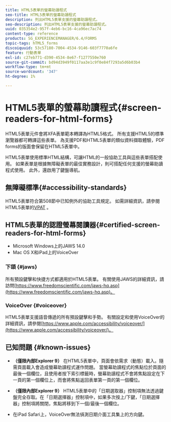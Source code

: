 ```yaml
---
title: HTML5表單的螢幕助讀程式
seo-title: HTML5表單的螢幕助讀程式
description: 列出HTML5表單支援的螢幕助讀程式。
seo-description: 列出HTML5表單支援的螢幕助讀程式。
uuid: 035354e2-957f-4eb6-bc16-4ca96ec7ac74
content-type: reference
products: SG_EXPERIENCEMANAGER/6.4/FORMS
topic-tags: hTML5_forms
discoiquuid: 53c57180-7004-4534-9146-603f7770a6fe
feature: 行動表單
exl-id: c27eb771-d390-4534-8e67-f1277550e760
source-git-commit: bd94d3949f0117aa3e1c9f0e84f7293a5d6b03b4
workflow-type: tm+mt
source-wordcount: '347'
ht-degree: 1%

---
```


# HTML5表單的螢幕助讀程式{#screen-readers-for-html-forms}

HTML5表單元件會將XFA表單範本轉譯為HTML5格式。 所有支援HTML5的標準瀏覽器都可轉譯這些表單。 為支援PDF和HTML5表單的類似資料擷取體驗，PDF forms的版面會保留在HTML5表單中。

HTML5表單使用標準HTML結構，可讓HTML的一般協助工具與這些表單搭配使用。 如果表單是根據無障礙表單的最佳實務設計，則可搭配任何支援的螢幕助讀程式使用。 此外，還啟用了鍵盤導航。

## 無障礙標準{#accessibility-standards}

HTML5表單符合第508節中已知例外的協助工具規定。 如需詳細資訊，請參閱HTML5表單的[VPAT](https://www.adobe.com/mena_en/accessibility/compliance/livecycle-mobile-forms-es4-section-508-vpat.html) 。

## HTML5表單的認證螢幕閱讀器{#certified-screen-readers-for-html-forms}

* Microsoft Windows上的JAWS 14.0
* Mac OS X和iPad上的VoiceOver

### 下頜 {#jaws}

所有預設鍵擊和快捷方式都適用於HTML5表單。 有關使用JAWS的詳細資訊，請訪問[https://www.freedomscientific.com/jaws-hq.asp](https://www.freedomscientific.com/jaws-hq.asp)。

### VoiceOver {#voiceover}

HTML5表單支援語音傳遞的所有預設鍵擊和手勢。 有關設定和使用VoiceOver的詳細資訊，請參閱[https://www.apple.com/accessibility/voiceover/](https://www.apple.com/accessibility/voiceover/)。

## 已知問題 {#known-issues}

* **（僅限內部Explorer 9）** 在HTML5表單中，頁面會依需求（動態）載入。隨需頁面載入會造成螢幕助讀程式運作問題。 當螢幕助讀程式的焦點位於頁面的最後一個欄位，且使用者按下索引標籤時，螢幕助讀程式不會將焦點設定在下一頁的第一個欄位上，而會將焦點返回表單第一頁的第一個欄位。
* **（僅限內部Explorer 9）** HTML5表單中的「日期選取器」控制項無法透過鍵盤完全存取。在「日期選擇器」控制項中，如果多次按上/下鍵，「日期選擇器」控制項將關閉，焦點將移到下一個/最後一個欄位。

* 在iPad Safari上，VoiceOver無法偵測日期介面工具集上的方向鍵。

